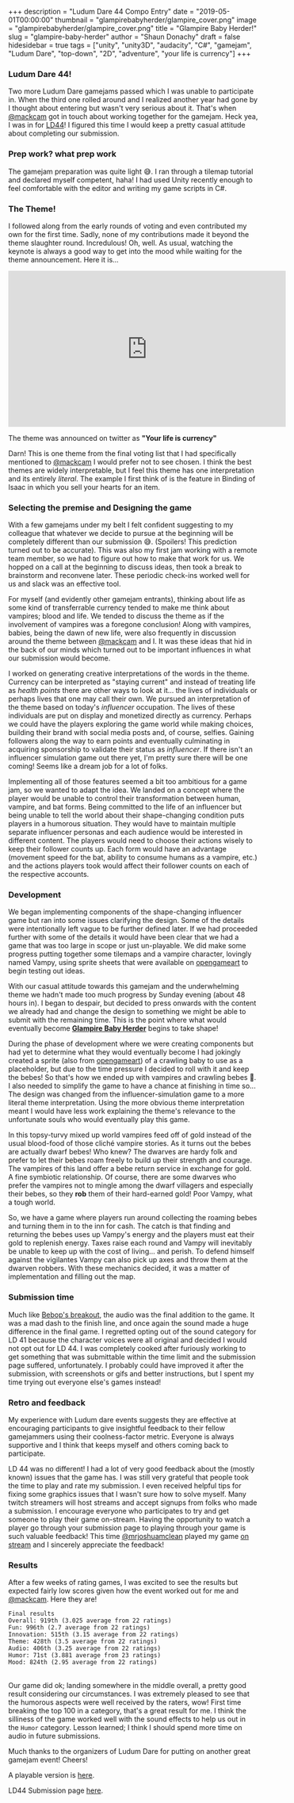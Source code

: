 +++
description = "Ludum Dare 44 Compo Entry"
date = "2019-05-01T00:00:00"
thumbnail = "glampirebabyherder/glampire_cover.png"
image = "glampirebabyherder/glampire_cover.png"
title = "Glampire Baby Herder!"
slug = "glampire-baby-herder"
author = "Shaun Donachy"
draft = false
hidesidebar = true
tags = ["unity", "unity3D", "audacity", "C#", "gamejam", "Ludum Dare", "top-down", "2D", "adventure", "your life is currency"]
+++
### Ludum Dare 44!

Two more Ludum Dare gamejams passed which I was unable to participate in. When the third one rolled around and I realized another year had gone by I thought about entering but wasn't very serious about it. That's when [@mackcam](https://ldjam.com/users/mackcam) got in touch about working together for the gamejam. Heck yea, I was in for [LD44](https://ldjam.com/events/ludum-dare/44/)! I figured this time I would keep a pretty casual attitude about completing our submission.

### Prep work? what prep work

The gamejam preparation was quite light 😅. I ran through a tilemap tutorial and declared myself competent, haha!
I had used Unity recently enough to feel comfortable with the editor and writing my game scripts in C#.

### The Theme!

I followed along from the early rounds of voting and even contributed my own for the first time. Sadly, none of my contributions made it beyond the theme slaughter round. Incredulous! Oh, well. As usual, watching the keynote is always a good way to get into the mood while waiting for the theme announcement. Here it is...

<iframe width="560" height="315" src="https://www.youtube-nocookie.com/embed/bdq-IYxhByw?rel=0" frameborder="0" allow="autoplay; encrypted-media" allowfullscreen></iframe>

The theme was announced on twitter as **"Your life is currency"**

Darn! This is one theme from the final voting list that I had specifically mentioned to [@mackcam](https://ldjam.com/users/mackcam) I would prefer not to see chosen. I think the best themes are widely interpretable, but I feel this theme has one interpretation and its entirely _literal_. The example I first think of is the feature in Binding of Isaac in which you sell your hearts for an item.

### Selecting the premise and Designing the game

With a few gamejams under my belt I felt confident suggesting to my colleague that whatever we decide to pursue at the beginning will be completely different than our submission 😅. (Spoilers! This prediction turned out to be accurate). This was also my first jam working with a remote team member, so we had to figure out how to make that work for us. We hopped on a call at the beginning to discuss ideas, then took a break to brainstorm and reconvene later. These periodic check-ins worked well for us and slack was an effective tool.

For myself (and evidently other gamejam entrants), thinking about life as some kind of transferrable currency tended to make me think about vampires; blood and life. We tended to discuss the theme as if the involvement of vampires was a foregone conclusion! Along with vampires, babies, being the dawn of new life, were also frequently in discussion around the theme between [@mackcam](https://ldjam.com/users/mackcam) and I. It was these ideas that hid in the back of our minds which turned out to be important influences in what our submission would become.

I worked on generating creative interpretations of the words in the theme. Currency can be interpreted as "staying current" and instead of treating life as _health points_ there are other ways to look at it... the lives of individuals or perhaps lives that one may call their own. We pursued an interpretation of the theme based on today's _influencer_ occupation. The lives of these individuals are put on display and monetized directly as currency. Perhaps we could have the players exploring the game world while making choices, building their brand with social media posts and, of course, selfies. Gaining followers along the way to earn points and eventually culminating in acquiring sponsorship to validate their status as _influencer_. If there isn't an influencer simulation game out there yet, I'm pretty sure there will be one coming! Seems like a dream job for a lot of folks.

Implementing all of those features seemed a bit too ambitious for a game jam, so we wanted to adapt the idea. We landed on a concept where the player would be unable to control their transformation between human, vampire, and bat forms.  Being committed to the life of an influencer but being unable to tell the world about their shape-changing condition puts players in a humorous situation. They would have to maintain multiple separate influencer personas and each audience would be interested in different content. The players would need to choose their actions wisely to keep their follower counts up. Each form would have an advantage (movement speed for the bat, ability to consume humans as a vampire, etc.) and the actions players took would affect their follower counts on each of the respective accounts.

### Development

We began implementing components of the shape-changing influencer game but ran into some issues clarifying the design. Some of the details were intentionally left vague to be further defined later. If we had proceeded further with some of the details it would have been clear that we had a game that was too large in scope or just un-playable. We did make some progress putting together some tilemaps and a vampire character, lovingly named Vampy, using sprite sheets that were available on [opengameart](https://opengameart.org) to begin testing out ideas.

With our casual attitude towards this gamejam and the underwhelming theme we hadn't made too much progress by Sunday evening (about 48 hours in). I began to despair, but decided to press onwards with the content we already had and change the design to something we might be able to submit with the remaining time. This is the point where what would eventually become **[Glampire Baby Herder](https://ldjam.com/events/ludum-dare/44/glampire-baby-herder)** begins to take shape!

During the phase of development where we were creating components but had yet to determine what they would eventually become I had jokingly created a sprite (also from [opengameart](https://opengameart.org)) of a crawling baby to use as a placeholder, but due to the time pressure I decided to roll with it and keep the bebes! So that's how we ended up with vampires and crawling bebes 🤔. I also needed to simplify the game to have a chance at finishing in time so... The design was changed from the influencer-simulation game to a more literal theme interpretation. Using the more obvious theme interpretation meant I would have less work explaining the theme's relevance to the unfortunate souls who would eventually play this game.

In this topsy-turvy mixed up world vampires feed off of gold instead of the usual blood-food of those cliché vampire stories. As it turns out the bebes are actually dwarf bebes! Who knew? The dwarves are hardy folk and prefer to let their bebes roam freely to build up their strength and courage. The vampires of this land offer a bebe return service in exchange for gold. A fine symbiotic relationship. Of course, there are some dwarves who prefer the vampires not to mingle among the dwarf villagers and especially their bebes, so they **rob** them of their hard-earned gold! Poor Vampy, what a tough world.

So, we have a game where players run around collecting the roaming bebes and turning them in to the inn for cash. The catch is that finding and returning the bebes uses up Vampy's energy and the players must eat their gold to replenish energy. Taxes raise each round and Vampy will inevitably be unable to keep up with the cost of living... and perish. To defend himself against the vigilantes Vampy can also pick up axes and throw them at the dwarven robbers. With these mechanics decided, it was a matter of implementation and filling out the map.

### Submission time

Much like [Bebop's breakout](https://shaundonachy.com/bebopsbreakout/), the audio was the final addition to the game. It was a mad dash to the finish line, and once again the sound made a huge difference in the final game. I regretted opting out of the sound category for LD 41 because the character voices were all original and decided I would not opt out for LD 44. I was completely cooked after furiously working to get something that was submittable within the time limit and the submission page suffered, unfortunately. I probably could have improved it after the submission, with screenshots or gifs and better instructions, but I spent my time trying out everyone else's games instead!

### Retro and feedback

My experience with Ludum dare events suggests they are effective at encouraging participants to give insightful feedback to their fellow gamejammers using their coolness-factor metric. Everyone is always supportive and I think that keeps myself and others coming back to participate.

LD 44 was no different! I had a lot of very good feedback about the (mostly known) issues that the game has. I was still very grateful that people took the time to play and rate my submission. I even received helpful tips for fixing some graphics issues that I wasn't sure how to solve myself. Many twitch streamers will host streams and accept signups from folks who made a submission. I encourage everyone who participates to try and get someone to play their game on-stream. Having the opportunity to watch a player go through your submission page to playing through your game is such valuable feedback! This time [@mrjoshuamclean](https://ldjam.com/users/mrjoshuamclean) played my game [on stream](https://www.twitch.tv/videos/427560061?t=02h30m42s) and I sincerely appreciate the feedback!


### Results

After a few weeks of rating games, I was excited to see the results but expected fairly low scores given how the event worked out for me and [@mackcam](https://ldjam.com/users/mackcam). Here they are!

```
Final results
Overall: 919th (3.025 average from 22 ratings)
Fun: 996th (2.7 average from 22 ratings)
Innovation: 515th (3.15 average from 22 ratings)
Theme: 428th (3.5 average from 22 ratings)
Audio: 406th (3.25 average from 22 ratings)
Humor: 71st (3.881 average from 23 ratings)
Mood: 824th (2.95 average from 22 ratings)
```
\
Our game did ok; landing somewhere in the middle overall, a pretty good result considering our circumstances. I was extremely pleased to see that the humorous aspects were well received by the raters, wow! First time breaking the top 100 in a category, that's a great result for me. I think the silliness of the game worked well with the sound effects to help us out in the `Humor` category. Lesson learned; I think I should spend more time on audio in future submissions.

Much thanks to the organizers of Ludum Dare for putting on another great gamejam event! Cheers!


A playable version is [here](https://shaundonachy.com/glampirebabyherder/).

LD44 Submission page [here](https://ldjam.com/events/ludum-dare/44/glampire-baby-herder).
